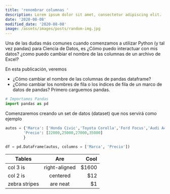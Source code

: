 ```yaml
---
title: 'renombrar columnas '
description: Lorem ipsum dolor sit amet, consectetur adipiscing elit.
date: '2020-08-08'
modified_date: '2020-08-08'
image: /assets/images/posts/random-img.jpg
---
```


Una de las dudas más comunes cuando comenzamos a utilizar Python (y tal vez pandas) para Ciencia de Datos, es ¿Cómo puedo interactuar con mis datos? ¿como puedo cambiar el nombre de las columnas de un archivo de Excel?

En esta publicación, veremos

* ¿Cómo cambiar el nombre de las columnas de pandas dataframe?
* ¿Cómo cambiar los nombres de fila o los índices de fila de un marco de datos de pandas?
Primero carguemos pandas.

```py
# Importamos Pandas
import pandas as pd
```

Comenzaremos creando un set de datos (dataset) que nos servirá como ejemplo

```py
autos = {'Marca': ['Honda Civic','Toyota Corolla','Ford Focus','Audi A4'],
        'Precio': [22000,25000,27000,35000]
        }

df = pd.DataFrame(autos, columns = ['Marca', 'Precio'])
```

| Tables        | Are           | Cool  |
| ------------- |:-------------:| -----:|
| col 3 is      | right-aligned | $1600 |
| col 2 is      | centered      |   $12 |
| zebra stripes | are neat      |    $1 |